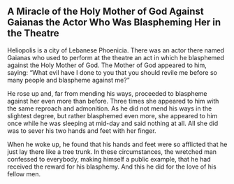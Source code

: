 ## A Miracle of the Holy Mother of God Against Gaianas the Actor Who Was Blaspheming Her in the Theatre

Heliopolis is a city of Lebanese Phoenicia. There was an actor there named Gaianas who used to perform at the theatre an act in which he blasphemed against the Holy Mother of God. The Mother of God appeared to him, saying: “What evil have I done to you that you should revile me before so many people and blaspheme against me?” 

He rose up and, far from mending his ways, proceeded to blaspheme against her even more than before. Three times she appeared to him with the same reproach and admonition. As he did not mend his ways in the slightest degree, but rather blasphemed even more, she appeared to him once while he was sleeping at mid-day and said nothing at all. All she did was to sever his two hands and feet with her finger. 

When he woke up, he found that his hands and feet were so afflicted that he just lay there like a tree trunk. In these circumstances, the wretched man confessed to everybody, making himself a public example, that he had received the reward for his blasphemy. And this he did for the love of his fellow men.
